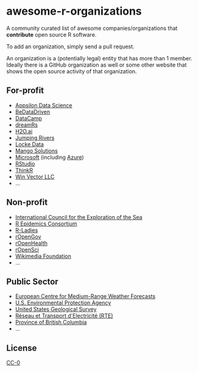 # awesome-r-organizations
A community curated list of awesome companies/organizations that **contribute** open source R software. 

To add an organization, simply send a pull request. 

An organization is a (potentially legal) entity that has more than 1 member. Ideally there is a GitHub organization as well or some other website that shows the open source activity of that organization.

## For-profit

* [Appsilon Data Science](https://github.com/Appsilon)
* [BeDataDriven](https://github.com/bedatadriven)
* [DataCamp](https://github.com/datacamp)
* [dreamRs](https://github.com/dreamRs)
* [H2O.ai](https://github.com/h2oai)
* [Jumping Rivers](https://github.com/jumpingrivers)
* [Locke Data](https://github.com/lockedata)
* [Mango Solutions](https://github.com/mangothecat)
* [Microsoft](https://github.com/Microsoft) (including [Azure](https://github.com/Azure))
* [RStudio](https://github.com/rstudio)
* [ThinkR](https://github.com/ThinkRstat)
* [Win Vector LLC](https://github.com/WinVector)
* ...

## Non-profit

* [International Council for the Exploration of the Sea](https://github.com/ices-tools-prod)
* [R Epidemics Consortium](https://github.com/reconhub)
* [R-Ladies](https://github.com/rladies)
* [rOpenGov](https://github.com/rOpenGov)
* [rOpenHealth](https://github.com/rOpenHealth)
* [rOpenSci](https://github.com/ropensci)
* [Wikimedia Foundation](https://github.com/wikimedia)
* ...

## Public Sector

* [European Centre for Medium-Range Weather Forecasts](https://github.com/ecmwf)
* [U.S. Environmental Protection Agency](https://github.com/USEPA)
* [United States Geological Survey](https://github.com/USGS-R)
* [Réseau et Transport d'Electricité (RTE)](https://github.com/rte-antares-rpackage)
* [Province of British Columbia](https://github.com/bcgov)
* ...

## License

[CC-0](https://creativecommons.org/publicdomain/zero/1.0/)
